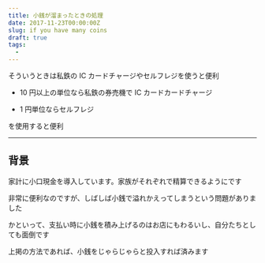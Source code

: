 ```yaml
---
title: 小銭が溜まったときの処理
date: 2017-11-23T00:00:00Z
slug: if you have many coins
draft: true
tags:
  -
---
```


そういうときは私鉄の IC カードチャージやセルフレジを使うと便利

* 10 円以上の単位なら私鉄の券売機で IC カードカードチャージ

* 1 円単位ならセルフレジ

を使用すると便利

* * *

背景
---

家計に小口現金を導入しています。家族がそれぞれで精算できるようにです

非常に便利なのですが、しばしば小銭で溢れかえってしまうという問題がありました

かといって、支払い時に小銭を積み上げるのはお店にもわるいし、自分たちとしても面倒です

上掲の方法であれば、小銭をじゃらじゃらと投入すれば済みます


